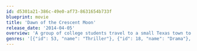 ```yaml
---
id: d5301a21-386c-49e0-af73-8631654b733f
blueprint: movie
title: 'Dawn of the Crescent Moon'
release_date: '2014-04-05'
overview: 'A group of college students travel to a small Texas town to research the Legend of Blood Lake, an obscure folktale forged by events surrounding the horrible massacre of a Comanche village.'
genres: '[{"id": 53, "name": "Thriller"}, {"id": 18, "name": "Drama"}, {"id": 878, "name": "Science Fiction"}]'
---
```

